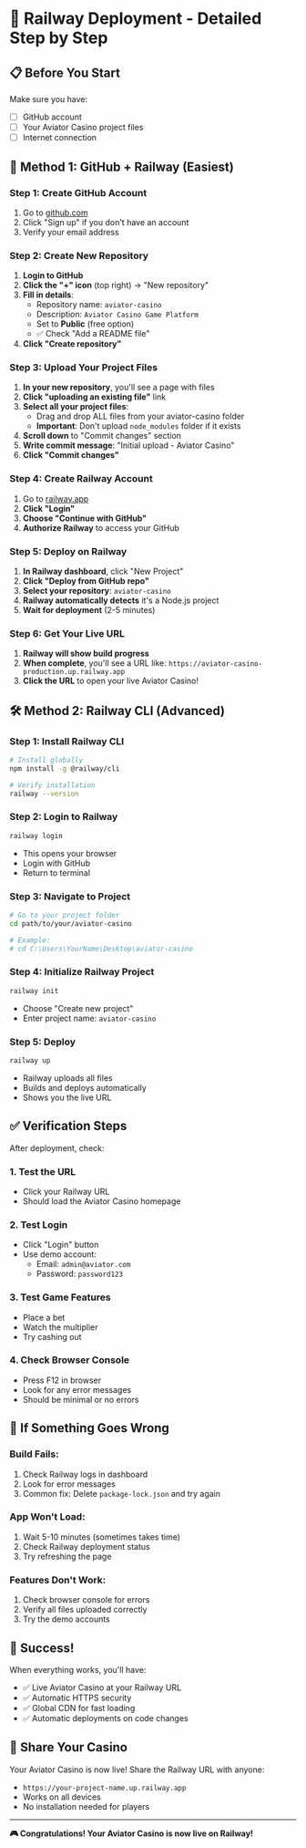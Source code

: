 # 🚂 Railway Deployment - Detailed Step by Step

## 📋 **Before You Start**

Make sure you have:
- [ ] GitHub account
- [ ] Your Aviator Casino project files
- [ ] Internet connection

## 🚀 **Method 1: GitHub + Railway (Easiest)**

### **Step 1: Create GitHub Account**
1. Go to [github.com](https://github.com)
2. Click "Sign up" if you don't have an account
3. Verify your email address

### **Step 2: Create New Repository**
1. **Login to GitHub**
2. **Click the "+" icon** (top right) → "New repository"
3. **Fill in details**:
   - Repository name: `aviator-casino`
   - Description: `Aviator Casino Game Platform`
   - Set to **Public** (free option)
   - ✅ Check "Add a README file"
4. **Click "Create repository"**

### **Step 3: Upload Your Project Files**
1. **In your new repository**, you'll see a page with files
2. **Click "uploading an existing file"** link
3. **Select all your project files**:
   - Drag and drop ALL files from your aviator-casino folder
   - **Important**: Don't upload `node_modules` folder if it exists
4. **Scroll down** to "Commit changes" section
5. **Write commit message**: "Initial upload - Aviator Casino"
6. **Click "Commit changes"**

### **Step 4: Create Railway Account**
1. Go to [railway.app](https://railway.app)
2. **Click "Login"**
3. **Choose "Continue with GitHub"**
4. **Authorize Railway** to access your GitHub

### **Step 5: Deploy on Railway**
1. **In Railway dashboard**, click "New Project"
2. **Click "Deploy from GitHub repo"**
3. **Select your repository**: `aviator-casino`
4. **Railway automatically detects** it's a Node.js project
5. **Wait for deployment** (2-5 minutes)

### **Step 6: Get Your Live URL**
1. **Railway will show build progress**
2. **When complete**, you'll see a URL like:
   `https://aviator-casino-production.up.railway.app`
3. **Click the URL** to open your live Aviator Casino!

## 🛠️ **Method 2: Railway CLI (Advanced)**

### **Step 1: Install Railway CLI**
```bash
# Install globally
npm install -g @railway/cli

# Verify installation
railway --version
```

### **Step 2: Login to Railway**
```bash
railway login
```
- This opens your browser
- Login with GitHub
- Return to terminal

### **Step 3: Navigate to Project**
```bash
# Go to your project folder
cd path/to/your/aviator-casino

# Example:
# cd C:\Users\YourName\Desktop\aviator-casino
```

### **Step 4: Initialize Railway Project**
```bash
railway init
```
- Choose "Create new project"
- Enter project name: `aviator-casino`

### **Step 5: Deploy**
```bash
railway up
```
- Railway uploads all files
- Builds and deploys automatically
- Shows you the live URL

## ✅ **Verification Steps**

After deployment, check:

### **1. Test the URL**
- Click your Railway URL
- Should load the Aviator Casino homepage

### **2. Test Login**
- Click "Login" button
- Use demo account:
  - Email: `admin@aviator.com`
  - Password: `password123`

### **3. Test Game Features**
- Place a bet
- Watch the multiplier
- Try cashing out

### **4. Check Browser Console**
- Press F12 in browser
- Look for any error messages
- Should be minimal or no errors

## 🔧 **If Something Goes Wrong**

### **Build Fails:**
1. Check Railway logs in dashboard
2. Look for error messages
3. Common fix: Delete `package-lock.json` and try again

### **App Won't Load:**
1. Wait 5-10 minutes (sometimes takes time)
2. Check Railway deployment status
3. Try refreshing the page

### **Features Don't Work:**
1. Check browser console for errors
2. Verify all files uploaded correctly
3. Try the demo accounts

## 🎉 **Success!**

When everything works, you'll have:
- ✅ Live Aviator Casino at your Railway URL
- ✅ Automatic HTTPS security
- ✅ Global CDN for fast loading
- ✅ Automatic deployments on code changes

## 📱 **Share Your Casino**

Your Aviator Casino is now live! Share the Railway URL with anyone:
- `https://your-project-name.up.railway.app`
- Works on all devices
- No installation needed for players

---

**🎮 Congratulations! Your Aviator Casino is now live on Railway!**